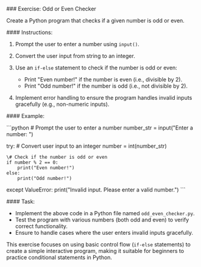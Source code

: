 \### Exercise: Odd or Even Checker

Create a Python program that checks if a given number is odd or even.

\#### Instructions:

1. Prompt the user to enter a number using `input()`.

2. Convert the user input from string to an integer.

3. Use an `if-else` statement to check if the number is odd or even:
   - Print "Even number!" if the number is even (i.e., divisible by 2).
   - Print "Odd number!" if the number is odd (i.e., not divisible by 2).

4. Implement error handling to ensure the program handles invalid inputs gracefully (e.g., non-numeric inputs).

\#### Example:

\```python
\# Prompt the user to enter a number
number_str = input("Enter a number: ")

try:
    \# Convert user input to an integer
    number = int(number_str)
    
    \# Check if the number is odd or even
    if number % 2 == 0:
        print("Even number!")
    else:
        print("Odd number!")
    
except ValueError:
    print("Invalid input. Please enter a valid number.")
\```

\#### Task:

- Implement the above code in a Python file named `odd_even_checker.py`.
- Test the program with various numbers (both odd and even) to verify correct functionality.
- Ensure to handle cases where the user enters invalid inputs gracefully.

This exercise focuses on using basic control flow (`if-else` statements) to create a simple interactive program, making it suitable for beginners to practice conditional statements in Python.
